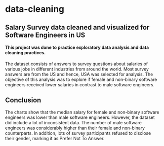 # data-cleaning
## Salary Survey data cleaned and visualized for Software Engineers in US
#### This project was done to practice exploratory data analysis and data cleaning practices.


The dataset consists of answers to survey questions about salaries of various jobs in different industries from around the world.
Most survey answers are from the US and hence, USA was selected for analysis. 
The objective of this analysis was to explore if female and non-binary software engineers received lower salaries in contrast to male software engineers.

## Conclusion 

The charts show that the median salary for female and non-binary software engineers was lower than male software engineers. 
However, the dataset did include a lot of inconsistent data. The number of male software engineers was considerably higher than their female and non-binary counterparts.
In addition, lots of survey participants refused to disclose their gender, marking it as Prefer Not To Answer. 

